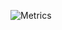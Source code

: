 ![Metrics](https://metrics.lecoq.io/zImPatrick?template=classic&base.community=0&base.repositories=0&base.metadata=0&isocalendar=1&languages=1&isocalendar.duration=half-year&languages.limit=8&languages.sections=most-used&languages.colors=github&languages.threshold=0%25&languages.indepth=false&languages.recent.load=300&languages.recent.days=14&config.timezone=Europe%2FVienna)
